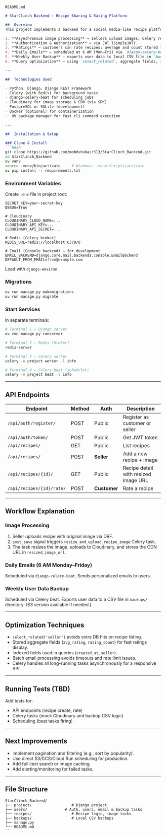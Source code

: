 `README.md`

````markdown
# StarClinch Backend — Recipe Sharing & Rating Platform

##  Overview
This project implements a backend for a social media-like recipe platform using Django and Django REST Framework. It includes:

1. **Asynchronous image processing** — sellers upload images; Celery resizes and uploads them to Cloudinary.
2. **Authentication & Authorization** — via JWT (SimpleJWT).
3. **Ratings** — customers can rate recipes; average and count stored for fast retrieval.
4. **Daily Emails** — scheduled at 6 AM (Mon–Fri) via `django-celery-beat`.
5. **Weekly User Backup** — exports user data to local CSV file in `backups/` folder and store also to AWS S3 storage.
6. **Query optimization** — using `select_related`, aggregate fields, indexing, batch email sending.

---

##  Technologies Used

- Python, Django, Django REST Framework  
- Celery (with Redis) for background tasks  
- django-celery-beat for scheduling jobs  
- Cloudinary for image storage & CDN (via SDK)  
- PostgreSQL or SQLite (development)  
- Docker (optional) for containerization
-  UV package manager for fast cli command execution

---

##  Installation & Setup

### Clone & Install
```bash
git clone https://github.com/mohdshubair313/StarClinch_Backend.git
cd StarClinch_Backend
uv venv
source .venv/bin/activate     # Windows: .venv\Scripts\activate
uv pip install -r requirements.txt
````

### Environment Variables

Create `.env` file in project root:

```env
SECRET_KEY=your-secret-key
DEBUG=True

# Cloudinary
CLOUDINARY_CLOUD_NAME=...
CLOUDINARY_API_KEY=...
CLOUDINARY_API_SECRET=...

# Redis (Celery broker)
REDIS_URL=redis://localhost:6379/0

# Email (Console backend) — for development
EMAIL_BACKEND=django.core.mail.backends.console.EmailBackend
DEFAULT_FROM_EMAIL=from@example.com
```

Load with `django-environ` 

### Migrations

```bash
uv run manage.py makemigrations
uv run manage.py migrate
```

### Start Services

In separate terminals:

```bash
# Terminal 1 — Django server
uv run manage.py runserver

# Terminal 2 — Redis (broker)
redis-server

# Terminal 3 — Celery worker
celery -A project worker -l info

# Terminal 4 — Celery beat (scheduler)
celery -A project beat -l info
```

---

## API Endpoints

| Endpoint                  | Method | Auth         | Description                          |
| ------------------------- | ------ | ------------ | ------------------------------------ |
| `/api/auth/register/`     | POST   | Public       | Register as customer or seller       |
| `/api/auth/token/`        | POST   | Public       | Get JWT token                        |
| `/api/recipes/`           | GET    | Public       | List recipes                         |
| `/api/recipes/`           | POST   | **Seller**   | Add a new recipe + image             |
| `/api/recipes/{id}/`      | GET    | Public       | Recipe detail with resized image URL |
| `/api/recipes/{id}/rate/` | POST   | **Customer** | Rate a recipe                        |

---

## Workflow Explanation

### Image Processing

1. Seller uploads recipe with original image via DRF.
2. `post_save` signal triggers `resize_and_upload_recipe_image` Celery task.
3. The task resizes the image, uploads to Cloudinary, and stores the CDN URL in `resized_image_url`.

### Daily Emails (6 AM Monday–Friday)

Scheduled via `django-celery-beat`. Sends personalized emails to users.

### Weekly User Data Backup

Scheduled via Celery beat. Exports user data to a CSV file in `backups/` directory. (S3 version available if needed.)

---

## Optimization Techniques

* `select_related('seller')` avoids extra DB hits on recipe listing.
* Stored aggregate fields (`avg_rating`, `rating_count`) for fast ratings display.
* Indexed fields used in queries (`created_at`, `seller`).
* Batch email processing avoids timeouts and rate limit issues.
* Celery handles all long-running tasks asynchronously for a responsive API.

---

## Running Tests (TBD)

Add tests for:

* API endpoints (recipe create, rate)
* Celery tasks (mock Cloudinary and backup CSV logic)
* Scheduling (beat tasks firing)

---

## Next Improvements

* Implement pagination and filtering (e.g., sort by popularity).
* Use direct S3/GCS/Cloud Run scheduling for production.
* Add full-text search or image caching.
* Add alerting/monitoring for failed tasks.

---

## File Structure

```
StarClinch_Backend/
├── project/                  # Django project
├── users/                 # Auth, users, email & backup tasks
├── recipes/                  # Recipe logic, image tasks
├── backups/                  # Local CSV backups
├── manage.py
└── README.md
``